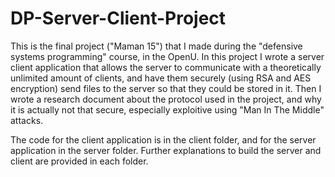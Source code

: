 # DP-Server-Client-Project

This is the final project ("Maman 15") that I made during the "defensive systems programming" course, in the OpenU. 
In this project I wrote a server client application that allows the server to communicate with a theoretically unlimited amount of clients,
and have them securely (using RSA and AES encryption) send files to the server so that they could be stored in it. Then I wrote a research document
about the protocol used in the project, and why it is actually not that secure, especially exploitive using "Man In The Middle" attacks.

The code for the client application is in the client folder, and for the server application in the server folder.
Further explanations to build the server and client are provided in each folder.
